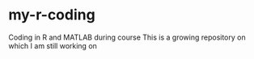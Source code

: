 # my-r-coding
Coding in R and MATLAB during course
This is a growing repository on which I am still working on
